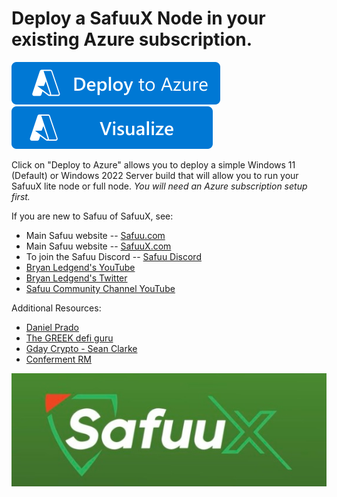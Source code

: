 
# Deploy a SafuuX Node in your existing Azure subscription.





[![Deploy To Azure](https://raw.githubusercontent.com/Azure/azure-quickstart-templates/master/1-CONTRIBUTION-GUIDE/images/deploytoazure.svg?sanitize=true)](https://portal.azure.com/#create/Microsoft.Template/uri/https%3A%2F%2Fraw.githubusercontent.com%2FNathanBLEGEND%2FSafuuX-Node-Deployment%2Fmain%2FSafuuXnode.json)
[![Visualize](https://raw.githubusercontent.com/Azure/azure-quickstart-templates/master/1-CONTRIBUTION-GUIDE/images/visualizebutton.svg?sanitize=true)](http://armviz.io/#/?load=https%3A%2F%2Fraw.githubusercontent.com%2FNathanBLEGEND%2FSafuuX-Node-Deployment%2Fmain%2FSafuuXnode.json)

Click on "Deploy to Azure" allows you to deploy a simple Windows 11 (Default) or Windows 2022 Server build that will allow you to run your SafuuX lite node or full node. _You will need an Azure subscription setup first._

If you are new to Safuu of SafuuX, see:

- Main Safuu website -- [Safuu.com](https://www.safuu.com/)
- Main Safuu website -- [SafuuX.com](https://www.safuux.com/)
- To join the Safuu Discord -- [Safuu Discord](https://discord.gg/s2FKTcpA)
- [Bryan Ledgend's YouTube](https://www.youtube.com/c/BryanLegend)
- [Bryan Ledgend's Twitter](https://twitter.com/BryanLegendCEO)
- [Safuu Community Channel YouTube](https://www.youtube.com/channel/UCDYbafbp9zs70aFocLYq61Q)

Additional Resources:

- [Daniel Prado](https://www.youtube.com/c/DanielPradoX)
- [The GREEK defi guru](https://www.youtube.com/c/THEGREEKDEFIGURU)
- [Gday Crypto - Sean Clarke](https://www.youtube.com/channel/UCzXGuHqIgHVpwj8lTYuDGfQ)
- [Conferment RM](https://www.youtube.com/c/ConfermentRM)





![alt text](https://github.com/NathanBLEGEND/SafuuX-Node-Deployment/blob/main/sxp.jpg)
